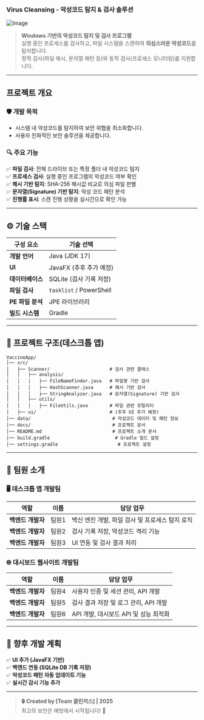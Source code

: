 ### **Virus Cleansing - 악성코드 탐지 & 검사 솔루션**  

![Image](https://github.com/user-attachments/assets/28b808ad-1721-4609-b702-9e8b969ac585)

> **Windows 기반의 악성코드 탐지 및 검사 프로그램**  
> 실행 중인 프로세스를 검사하고, 파일 시스템을 스캔하여 **의심스러운 악성코드**를 탐지합니다.  
> 정적 검사(파일 해시, 문자열 패턴 등)와 동적 검사(프로세스 모니터링)를 지원합니다.  

---

## **프로젝트 개요**  
### **🛡 개발 목적**  
- 시스템 내 악성코드를 탐지하여 보안 위협을 최소화합니다.  
- 사용자 친화적인 보안 솔루션을 제공합니다.  

### **🔍 주요 기능**  
✅ **파일 검사**: 전체 드라이브 또는 특정 폴더 내 악성코드 탐지  
✅ **프로세스 검사**: 실행 중인 프로그램의 악성코드 여부 확인  
✅ **해시 기반 탐지**: SHA-256 해시값 비교로 의심 파일 판별  
✅ **문자열(Signature) 기반 탐지**: 악성 코드 패턴 분석  
✅ **진행률 표시**: 스캔 진행 상황을 실시간으로 확인 가능  

---

## **⚙ 기술 스택**  
| 구성 요소       | 기술 선택       |  
|--------------|--------------|  
| **개발 언어** | Java (JDK 17)  |  
| **UI** | JavaFX (추후 추가 예정) |  
| **데이터베이스** | SQLite (검사 기록 저장) |  
| **파일 검사** | `tasklist` / PowerShell |  
| **PE 파일 분석** | JPE 라이브러리 |  
| **빌드 시스템** | Gradle |  

---

## **📂 프로젝트 구조(데스크톱 앱)**  

```
VaccineApp/
│── src/
│   ├── Scanner/                      # 검사 관련 클래스
│   │   ├── analysis/
│   │   │   ├── FileNameFinder.java   # 파일명 기반 검사
│   │   │   ├── HashScanner.java      # 해시 기반 검사
│   │   │   ├── StringAnalyzer.java   # 문자열(Signature) 기반 검사
│   │   ├── utils/
│   │   │   ├── FileUtils.java        # 파일 관련 유틸리티
│   ├── ui/                           # (추후 UI 추가 예정)
│── data/                              # 악성코드 데이터 및 패턴 정보
│── docs/                              # 프로젝트 문서
│── README.md                          # 프로젝트 소개 문서
│── build.gradle                        # Gradle 빌드 설정
│── settings.gradle                      # 프로젝트 설정
```

---

## **👥 팀원 소개**  

### **🖥️ 데스크톱 앱 개발팀**  
| 역할 | 이름 | 담당 업무 |
|------|------|------|
| **백엔드 개발자** | 팀원1 | 백신 엔진 개발, 파일 검사 및 프로세스 탐지 로직 |
| **백엔드 개발자** | 팀원2 | 검사 기록 저장, 악성코드 격리 기능 |
| **백엔드 개발자** | 팀원3 | UI 연동 및 검사 결과 처리 |

### **🌐 대시보드 웹사이트 개발팀**  
| 역할 | 이름 | 담당 업무 |
|------|------|------|
| **백엔드 개발자** | 팀원4 | 사용자 인증 및 세션 관리, API 개발 |
| **백엔드 개발자** | 팀원5 | 검사 결과 저장 및 로그 관리, API 개발 |
| **백엔드 개발자** | 팀원6 | API 개발, 대시보드 API 및 성능 최적화 |

---

## **🚀 향후 개발 계획**  
✅ **UI 추가 (JavaFX 기반)**  
✅ **백엔드 연동 (SQLite DB 기록 저장)**  
✅ **악성코드 패턴 자동 업데이트 기능**  
✅ **실시간 감시 기능 추가**  

---

> **🔒 Created by [Team 클린저스] | 2025**  
> 최고의 보안은 예방에서 시작됩니다! 🚀
